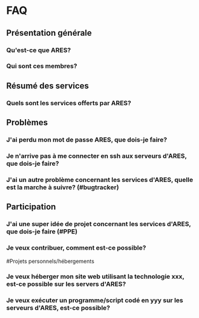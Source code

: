 # FAQ

## Présentation générale

### Qu'est-ce que ARES?

### Qui sont ces membres?

## Résumé des services

### Quels sont les services offerts par ARES?

## Problèmes

### J'ai perdu mon mot de passe ARES, que dois-je faire?

### Je n'arrive pas à me connecter en ssh aux serveurs d'ARES, que dois-je faire?

### J'ai un autre problème concernant les services d'ARES, quelle est la marche à suivre? (#bugtracker)

## Participation

### J'ai une super idée de projet concernant les services d'ARES, que dois-je faire (#PPE)

### Je veux contribuer, comment est-ce possible?

#Projets personnels/hébergements

### Je veux héberger mon site web utilisant la technologie xxx, est-ce possible sur les servers d'ARES?

### Je veux exécuter un programme/script codé en yyy sur les serveurs d'ARES, est-ce possible?